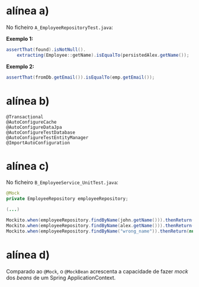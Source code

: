 # alínea a)

No ficheiro `A_EmployeeRepositoryTest.java`:

**Exemplo 1:**
```java
assertThat(found).isNotNull().
    extracting(Employee::getName).isEqualTo(persistedAlex.getName());
```

**Exemplo 2:**
```java
assertThat(fromDb.getEmail()).isEqualTo(emp.getEmail());
```

# alínea b)
```
@Transactional
@AutoConfigureCache
@AutoConfigureDataJpa
@AutoConfigureTestDatabase
@AutoConfigureTestEntityManager
@ImportAutoConfiguration
```

# alínea c)
No ficheiro `B_EmployeeService_UnitTest.java`:

```java
@Mock
private EmployeeRepository employeeRepository;

(...)

Mockito.when(employeeRepository.findByName(john.getName())).thenReturn(john);
Mockito.when(employeeRepository.findByName(alex.getName())).thenReturn(alex);
Mockito.when(employeeRepository.findByName("wrong_name")).thenReturn(null);
```

# alínea d)
Comparado ao `@Mock`, o `@MockBean` acrescenta a capacidade de fazer _mock_ dos _beans_ de um Spring ApplicationContext.

